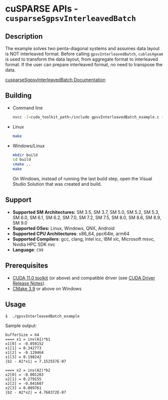 # cuSPARSE APIs - `cusparseSgpsvInterleavedBatch`

## Description

The example solves two penta-diagonal systems and assumes data layout is NOT interleaved format. Before calling `gpsvInterleavedBatch`, `cublasXgeam` is used to transform the data layout, from aggregate format to interleaved format. If the user can prepare interleaved format, no need to transpose the data.

[cusparseSgpsvInterleavedBatch Documentation](https://docs.nvidia.com/cuda/cusparse/index.html#gpsvInterleavedBatch)

## Building

* Command line
    ```bash
    nvcc -I<cuda_toolkit_path>/include gpsvInterleavedBatch_example.c -o gpsvInterleavedBatch_example -lcusparse
    ```

* Linux
    ```bash
    make
    ```

* Windows/Linux
    ```bash
    mkdir build
    cd build
    cmake ..
    make
    ```
    On Windows, instead of running the last build step, open the Visual Studio Solution that was created and build.

## Support

* **Supported SM Architectures:** SM 3.5, SM 3.7, SM 5.0, SM 5.2, SM 5.3, SM 6.0, SM 6.1, SM 6.2, SM 7.0, SM 7.2, SM 7.5, SM 8.0, SM 8.6, SM 8.9, SM 9.0
* **Supported OSes:** Linux, Windows, QNX, Android
* **Supported CPU Architectures**: x86_64, ppc64le, arm64
* **Supported Compilers**: gcc, clang, Intel icc, IBM xlc, Microsoft msvc, Nvidia HPC SDK nvc
* **Language**: `C99`

## Prerequisites

* [CUDA 11.0 toolkit](https://developer.nvidia.com/cuda-downloads) (or above) and compatible driver (see [CUDA Driver Release Notes](https://docs.nvidia.com/cuda/cuda-toolkit-release-notes/index.html#cuda-major-component-versions)).
* [CMake 3.9](https://cmake.org/download/) or above on Windows

## Usage

```
$  ./gpsvInterleavedBatch_example
```

Sample output:

```
bufferSize = 64
==== x1 = inv(A1)*b1
x1[0] = -0.059152
x1[1] = 0.342773
x1[2] = -0.129464
x1[3] = 0.198242
|b1 - A1*x1| = 7.152557E-07

==== x2 = inv(A2)*b2
x2[0] = -0.001203
x2[1] = 0.279155
x2[2] = -0.041607
x2[3] = 0.089761
|b2 - A2*x2| = 4.768372E-07
```
